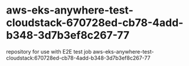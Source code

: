 # aws-eks-anywhere-test-cloudstack-670728ed-cb78-4add-b348-3d7b3ef8c267-77
repository for use with E2E test job aws-eks-anywhere-test-cloudstack:670728ed-cb78-4add-b348-3d7b3ef8c267-77
